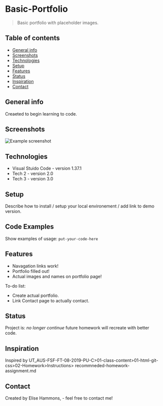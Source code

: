# Basic-Portfolio
> Basic portfolio with placeholder images.

## Table of contents
* [General info](#general-info)
* [Screenshots](#screenshots)
* [Technologies](#technologies)
* [Setup](#setup)
* [Features](#features)
* [Status](#status)
* [Inspiration](#inspiration)
* [Contact](#contact)

## General info
Creaeted to begin learning to code.

## Screenshots
![Example screenshot](./img/screenshot.png)

## Technologies
* Visual Stuido Code - version 1.37.1
* Tech 2 - version 2.0
* Tech 3 - version 3.0

## Setup
Describe how to install / setup your local environement / add link to demo version.

## Code Examples
Show examples of usage:
`put-your-code-here`

## Features
* Navagation links work!
* Portfolio filled out!
* Actual images and names on portfolio page!

To-do list:
* Create actual portfolio.
* Link Contact page to actually contact.

## Status
Project is: _no longer continue_ future homework will recreate with better code.

## Inspiration
Inspired by UT_AUS-FSF-FT-08-2019-PU-C>01-class-content>01-html-git-css>02-Homework>Instructions> recommneded-homework-assignment.md

## Contact
Created by Elise Hammons, - feel free to contact me!